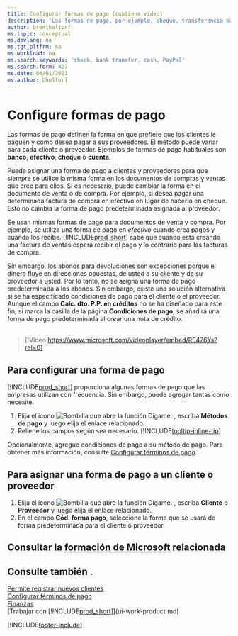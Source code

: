 ```yaml
---
title: Configurar formas de pago (contiene vídeo)
description: 'Las formas de pago, por ejemplo, cheque, transferencia bancaria, efectivo o PayPal, se usan para definir cómo se pagarán las facturas de venta y de compra.'
author: brentholtorf
ms.topic: conceptual
ms.devlang: na
ms.tgt_pltfrm: na
ms.workload: na
ms.search.keywords: 'check, bank transfer, cash, PayPal'
ms.search.form: 427
ms.date: 04/01/2021
ms.author: bholtorf
---
```

# <a name="set-up-payment-methods" />Configure formas de pago

Las formas de pago definen la forma en que prefiere que los clientes le paguen y cómo desea pagar a sus proveedores. El método puede variar para cada cliente o proveedor. Ejemplos de formas de pago habituales son **banco**, **efectivo**, **cheque** o **cuenta**.

Puede asignar una forma de pago a clientes y proveedores para que siempre se utilice la misma forma en los documentos de compras y ventas que cree para ellos. Si es necesario, puede cambiar la forma en el documento de venta o de compra. Por ejemplo, si desea pagar una determinada factura de compra en efectivo en lugar de hacerlo en cheque. Esto no cambia la forma de pago predeterminada asignada al proveedor.

Se usan mismas formas de pago para documentos de venta y compra. Por ejemplo, se utiliza una forma de pago en _efectivo_ cuando crea pagos y cuando los recibe. [!INCLUDE[prod_short](includes/prod_short.md)] sabe que cuando está creando una factura de ventas espera recibir el pago y lo contrario para las facturas de compra.

Sin embargo, los abonos para devoluciones son excepciones porque el dinero fluye en direcciones opuestas, de usted a su cliente y de su proveedor a usted. Por lo tanto, no se asigna una forma de pago predeterminada a los abonos. Sin embargo, existe una solución alternativa si se ha especificado condiciones de pago para el cliente o el proveedor. Aunque el campo **Calc. dto. P.P. en créditos** no se ha diseñado para este fin, si marca la casilla de la página **Condiciones de pago**, se añadirá una forma de pago predeterminada al crear una nota de crédito. <br><br>  

> [!Video https://www.microsoft.com/videoplayer/embed/RE476Ys?rel=0]

## <a name="to-set-up-a-payment-method" />Para configurar una forma de pago

[!INCLUDE[prod_short](includes/prod_short.md)] proporciona algunas formas de pago que las empresas utilizan con frecuencia. Sin embargo, puede agregar tantas como necesite.

1. Elija el icono ![Bombilla que abre la función Dígame.](media/ui-search/search_small.png "Dígame qué desea hacer") , escriba **Métodos de pago** y luego elija el enlace relacionado.
2. Rellene los campos según sea necesario. [!INCLUDE[tooltip-inline-tip](includes/tooltip-inline-tip_md.md)]

Opcionalmente, agregue condiciones de pago a su método de pago. Para obtener más información, consulte [Configurar términos de pago](finance-payment-terms.md).  

## <a name="to-assign-a-payment-method-to-a-customer-or-vendor" />Para asignar una forma de pago a un cliente o proveedor

1. Elija el icono ![Bombilla que abre la función Dígame.](media/ui-search/search_small.png "Dígame qué desea hacer") , escriba **Cliente** o **Proveedor** y luego elija el enlace relacionado.
2. En el campo **Cód. forma pago**, seleccione la forma que se usará de forma predeterminada para el cliente o proveedor.

## <a name="see-related-microsoft-trainingtrainingmodulescash-management-dynamics-365-business-central" />Consultar la [formación de Microsoft](/training/modules/cash-management-dynamics-365-business-central/) relacionada

## <a name="see-also" />Consulte también .

[Permite registrar nuevos clientes](sales-how-register-new-customers.md)  
[Configurar términos de pago](finance-payment-terms.md)  
[Finanzas](finance.md)  
[Trabajar con [!INCLUDE[prod_short](includes/prod_short.md)]](ui-work-product.md)  


[!INCLUDE[footer-include](includes/footer-banner.md)]
